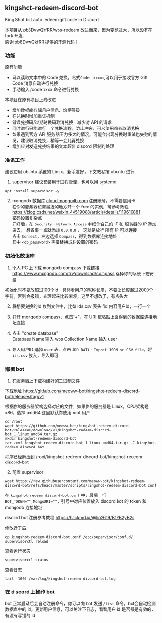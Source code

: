 ## kingshot-redeem-discord-bot

King Shot bot auto redeem gift code in Discord

本项目从 [pb8DvwQkfRR/wos-redeem](https://github.com/pb8DvwQkfRR/wos-redeem/) 改进而来，因为变动过大，所以没有在 fork 开发.   
感谢 pb8DvwQkfRR 提供的开源代码！

### 功能

原有功能
- 可以读取文本中的 Code 兑换，格式`Code: xxxxx`,可以用于接收官方 Gift Code 消息自动进行兑换
- 手动输入 /code xxxx 命令进行兑换

本项目在原有项目上的改进
- 增加数据库存储用户信息、熔炉等级
- 在兑换时增加重试机制
- 错误兑换码/过期兑换码取消兑换，减少对 API 的请求
- 同时进行只能进行一个兑换流程，防止冲突，可以使用命令取消兑换
- 如果遇到官方 API 服务器压力多大的情况，可能会出现兑换时重试也失败的情况，建议取消兑换，稍等一会儿再兑换
- 增加应对发送兑换结果的文本超出 discord 限制的处理



### 准备工作

建议使用 ubuntu 系统的 Linux，新手友好，下文教程按 ubuntu 进行

1. supervisor 建议安装用于进程管理，也可以用 systemd
```
apt install supervisor -y
```
2. mongodb 数据库
[cloud.mongodb.com](https://cloud.mongodb.com/) 注册账号，不需要信用卡  
在你的服务器位置最近的地方开一个 free 的实例，可参考教程 https://blog.csdn.net/weixin_44519083/article/details/119610881  
密码设置复杂点  
开好后，在 `Security` -  `Network Access` 中把你自己的 IP 和 服务器的 IP 添加进去，
想省事一点就添加 `0.0.0.0` ， 这就是放行 所有 IP 可以连接  
点击 `Connect`，左边选择 `Compass`，得到数据库连接地址  
其中 `<db_password>` 需要替换成你设置的密码





### 初始化数据库

1. 个人 PC 上下载 mongodb compass
下载链接 https://www.mongodb.com/try/download/compass
选择你的系统下载安装

初始化时不要放超过100个id，具体看用户的昵称长度，不要让长度超过2000个字符，否则会报错，处理起来比较麻烦，这里不想改了，有点头大

2. 将想要兑换的id 放到文件中，比如 ids.csv
表头 fid
内容用户id，一行一个

3. 打开 mongodb compass，点击"+"，在 URI 框粘贴上面得到的数据库连接地址连接
4. 点击 "create database"  
Database Name 输入 wos
Collection Name 输入 user
5. 导入用户ID
选择 `user` 表，点击 `ADD DATA` - `Import JSON or CSV file`，将 `ids.csv` 放入，导入即可

### 部署 bot

1. 在服务器上下载构建好的二进制文件

下载地址 https://github.com/meoww-bot/kingshot-redeem-discord-bot/releases/tag/v1

根据你的服务器架构选择对应的文件，如果你的服务器是 Linux，CPU架构是 x86，选择 amd64
这里默认你使用 root 用户
```
cd /root
wget https://github.com/meoww-bot/kingshot-redeem-discord-bot/releases/download/v1/kingshot-redeem-discord-bot_1_linux_amd64.tar.gz
mkdir kingshot-redeem-discord-bot
tar zxvf kingshot-redeem-discord-bot_1_linux_amd64.tar.gz -C kingshot-redeem-discord-bot
```
程序已经解压到 /root/kingshot-redeem-discord-bot/kingshot-redeem-discord-bot

2. 配置 supervisor
```
wget https://raw.githubusercontent.com/meoww-bot/kingshot-redeem-discord-bot/refs/heads/master/scripts/kingshot-redeem-discord-bot.conf
```
在 `kingshot-redeem-discord-bot.conf` 中，最后一行 `BOT_TOKEN="",MongoURI=""`，引号中对应位置放入 discord bot 的 token 和 mongodb 连接地址

discord bot 注册参考教程 https://hackmd.io/@lio2619/B1PB2yB2c

修改好了后
```
cp kingshot-redeem-discord-bot.conf /etc/supervisor/conf.d/
supervisorctl reload
```
查看运行状态
```
supervisorctl status
```

查看日志
```
tail -100f /var/log/kingshot-redeem-discord-bot.log
```

### 在 discord 上操作 bot

bot 正常启动后会自动注册命令，你可以向 bot 发送 `/list` 命令，bot会自动检测数据库中的 id，更新用户信息，可以关注下日志，看看用户 id 是否都是有效的，有没有写错的 id


